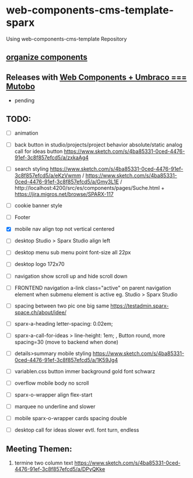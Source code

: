 # web-components-cms-template-sparx
Using web-components-cms-template Repository

## [organize components](https://wiki.migros.net/display/OCC/Web+Components+CMS+Template)

## Releases with [Web Components + Umbraco === Mutobo](http://mutobo.ch/)

- pending

## TODO:

  - [ ] animation
  - [ ] back button in studio/projects/project behavior absolute/static analog call for ideas button https://www.sketch.com/s/4ba85331-0ced-4476-91ef-3c8f857efcd5/a/zxkaAg4
  - [ ] search styling https://www.sketch.com/s/4ba85331-0ced-4476-91ef-3c8f857efcd5/a/eKzVwmm / https://www.sketch.com/s/4ba85331-0ced-4476-91ef-3c8f857efcd5/a/Gmy3L1E / http://localhost:4200/src/es/components/pages/Suche.html + https://jira.migros.net/browse/SPARX-117
  - [ ] cookie banner style
  - [ ] Footer

  - [x] mobile nav align top not vertical centered
  - [ ] desktop Studio > Sparx Studio align left
  - [ ] desktop menu sub menu point font-size all 22px
  - [ ] desktop logo 172x70
  - [ ] navigation show scroll up and hide scroll down
  - [ ] FRONTEND navigation a-link class="active" on parent navigation element when submenu element is active eg. Studio > Sparx Studio
  - [ ] spacing between two pic one big same https://testadmin.sparx-space.ch/about/idee/
  - [ ] sparx-a-heading     letter-spacing: 0.02em;
  - [ ] sparx-a-call-for-ideas > line-height: 1em; , Button round, more spacing=30 (move to backend when done)
  - [ ] details>summary mobile styling https://www.sketch.com/s/4ba85331-0ced-4476-91ef-3c8f857efcd5/a/1K59Jg4
  - [ ] variablen.css button immer background gold font schwarz
  - [ ] overflow mobile body no scroll
  - [ ] sparx-o-wrapper align flex-start
  - [ ] marquee no underline and slower
  - [ ] mobile sparx-o-wrapper cards spacing double
  - [ ] desktop call for ideas slower evtl. font turn, endless

## Meeting Themen:

1. termine two column text https://www.sketch.com/s/4ba85331-0ced-4476-91ef-3c8f857efcd5/a/DPyQKke
